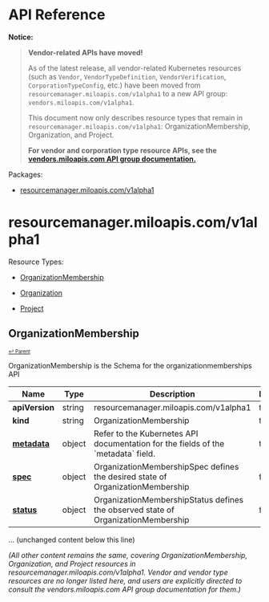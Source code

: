# API Reference

**Notice:**

> **Vendor-related APIs have moved!**
> 
> As of the latest release, all vendor-related Kubernetes resources (such as `Vendor`, `VendorTypeDefinition`, `VendorVerification`, `CorporationTypeConfig`, etc.) have been moved from `resourcemanager.miloapis.com/v1alpha1` to a new API group: `vendors.miloapis.com/v1alpha1`.
>
> This document now only describes resource types that remain in `resourcemanager.miloapis.com/v1alpha1`: OrganizationMembership, Organization, and Project.
>
> **For vendor and corporation type resource APIs, see the [vendors.miloapis.com API group documentation.](vendors-api-group.md)**

Packages:

- [resourcemanager.miloapis.com/v1alpha1](#resourcemanagermiloapiscomv1alpha1)

# resourcemanager.miloapis.com/v1alpha1

Resource Types:

- [OrganizationMembership](#organizationmembership)

- [Organization](#organization)

- [Project](#project)




## OrganizationMembership
<sup><sup>[↩ Parent](#resourcemanagermiloapiscomv1alpha1 )</sup></sup>







OrganizationMembership is the Schema for the organizationmemberships API

<table>
    <thead>
        <tr>
            <th>Name</th>
            <th>Type</th>
            <th>Description</th>
            <th>Required</th>
        </tr>
    </thead>
    <tbody><tr>
      <td><b>apiVersion</b></td>
      <td>string</td>
      <td>resourcemanager.miloapis.com/v1alpha1</td>
      <td>true</td>
      </tr>
      <tr>
      <td><b>kind</b></td>
      <td>string</td>
      <td>OrganizationMembership</td>
      <td>true</td>
      </tr>
      <tr>
      <td><b><a href="https://kubernetes.io/docs/reference/generated/kubernetes-api/v1.27/#objectmeta-v1-meta">metadata</a></b></td>
      <td>object</td>
      <td>Refer to the Kubernetes API documentation for the fields of the `metadata` field.</td>
      <td>true</td>
      </tr><tr>
        <td><b><a href="#organizationmembershipspec">spec</a></b></td>
        <td>object</td>
        <td>
          OrganizationMembershipSpec defines the desired state of OrganizationMembership<br/>
        </td>
        <td>false</td>
      </tr><tr>
        <td><b><a href="#organizationmembershipstatus">status</a></b></td>
        <td>object</td>
        <td>
          OrganizationMembershipStatus defines the observed state of OrganizationMembership<br/>
        </td>
        <td>false</td>
      </tr></tbody>
</table>

... (unchanged content below this line)

*(All other content remains the same, covering OrganizationMembership, Organization, and Project resources in resourcemanager.miloapis.com/v1alpha1. Vendor and vendor type resources are no longer listed here, and users are explicitly directed to consult the vendors.miloapis.com API group documentation for them.)*